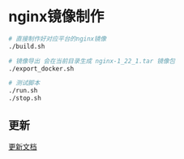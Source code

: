 # nginx镜像制作

```sh
# 直接制作好对应平台的nginx镜像
./build.sh 

# 镜像导出 会在当前目录生成 nginx-1_22_1.tar 镜像包
./export_docker.sh

# 测试脚本
./run.sh
./stop.sh
```

## 更新

[更新文档](./update_nginx/README.MD)